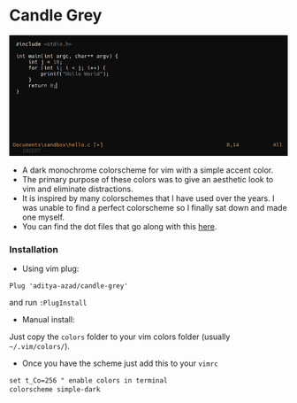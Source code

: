 # Candle Grey

![screenshot](screenshot.png)

- A dark monochrome colorscheme for vim with a simple accent color.
- The primary purpose of these colors was to give an aesthetic look to vim and eliminate distractions.
- It is inspired by many colorschemes that I have used over the years. I was unable to find a perfect colorscheme so I finally sat down and made one myself.
- You can find the dot files that go along with this [here](https://github.com/aditya-azad/configs).

### Installation

- Using vim plug:

```
Plug 'aditya-azad/candle-grey'
```

and run `:PlugInstall`

- Manual install:

Just copy the `colors` folder to your vim colors folder (usually `~/.vim/colors/`).

- Once you have the scheme just add this to your `vimrc`

```vim
set t_Co=256 " enable colors in terminal
colorscheme simple-dark
```

